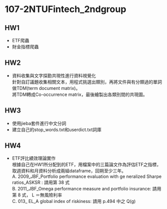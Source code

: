 # 107-2NTUFintech_2ndgroup
## HW1
* ETF爬蟲
* 財金指標爬蟲

## HW2
* 資料收集與文字探勘共現性進行資料視覺化  
針對自訂議題收集相關文本，用程式挑選出類別，再將文件與有分類過的單詞做TDM(term document matrix)。  
將TDM轉成Co-occurrence matrix，最後繪製出各類別間的共現圖。

## HW3
* 使用jieba套件進行中文分詞
* 建立自己的stop_words.txt和userdict.txt詞庫

## HW4
* ETF評比績效理論實作  
根據自己在HW1所分配到的ETF，用檔案中的三篇論文作為評估ETF之指標，取週資料和月資料分析成兩組dataframe，回朔至少三年。  
A. 2009_JBF_Portfolio performance evaluation with ge neralized Sharpe ratios_ASKSR : 請用第 38 式  
B. 2011_JBF_Omega performance measure and portfolio insurance: 請用第 8 式， L ＝無風險利率  
C. 013_ EL_A global index of riskiness: 請用 p.494 中之 Q(g)  
